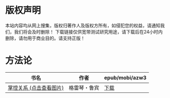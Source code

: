 # 版权声明

本站内容均从网上搜集，版权归著作人及版权方所有，如侵犯您的权益，请通知我们，我们将会及时删除！ 下载链接仅供宽带测试研究用途，请下载后在24小时内删除，请勿用于商业目的。请支持正版！

# 方法论

| 书名 | 作者 | epub/mobi/azw3 |
| --- | --- | --- |
| [掌控关系 (点击查看图片)](https://www.dushupai.com/attachment/2024/06/07/6bfe944ba7703917.jpg) | 格雷琴・鲁宾 | [下载](https://url89.ctfile.com/f/31084289-1357034470-18ed37?p=8866) |
